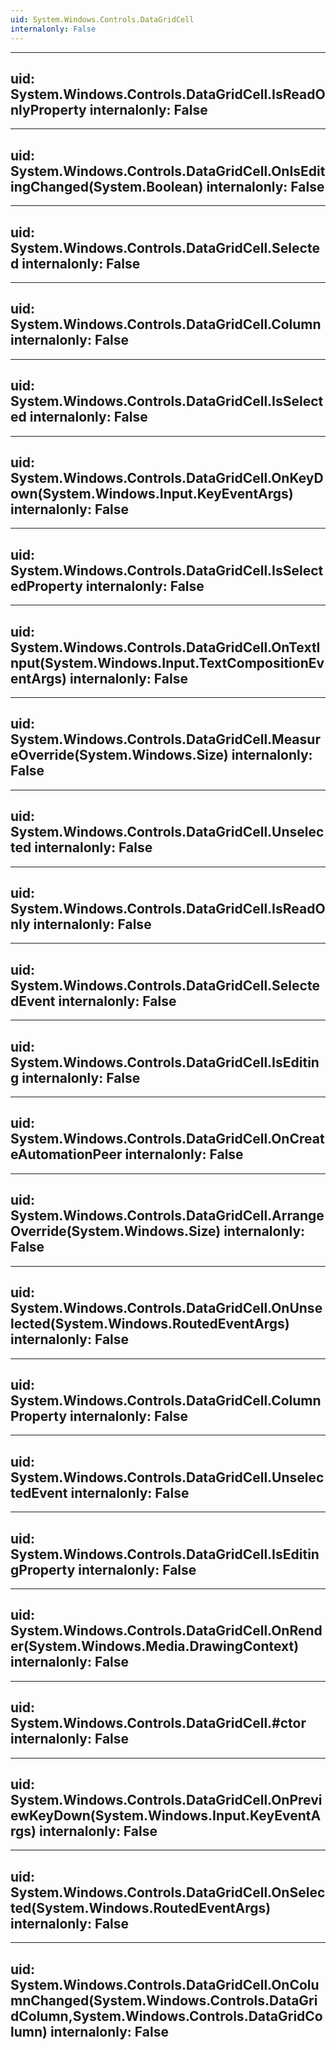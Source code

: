 ```yaml
---
uid: System.Windows.Controls.DataGridCell
internalonly: False
---
```


---
uid: System.Windows.Controls.DataGridCell.IsReadOnlyProperty
internalonly: False
---

---
uid: System.Windows.Controls.DataGridCell.OnIsEditingChanged(System.Boolean)
internalonly: False
---

---
uid: System.Windows.Controls.DataGridCell.Selected
internalonly: False
---

---
uid: System.Windows.Controls.DataGridCell.Column
internalonly: False
---

---
uid: System.Windows.Controls.DataGridCell.IsSelected
internalonly: False
---

---
uid: System.Windows.Controls.DataGridCell.OnKeyDown(System.Windows.Input.KeyEventArgs)
internalonly: False
---

---
uid: System.Windows.Controls.DataGridCell.IsSelectedProperty
internalonly: False
---

---
uid: System.Windows.Controls.DataGridCell.OnTextInput(System.Windows.Input.TextCompositionEventArgs)
internalonly: False
---

---
uid: System.Windows.Controls.DataGridCell.MeasureOverride(System.Windows.Size)
internalonly: False
---

---
uid: System.Windows.Controls.DataGridCell.Unselected
internalonly: False
---

---
uid: System.Windows.Controls.DataGridCell.IsReadOnly
internalonly: False
---

---
uid: System.Windows.Controls.DataGridCell.SelectedEvent
internalonly: False
---

---
uid: System.Windows.Controls.DataGridCell.IsEditing
internalonly: False
---

---
uid: System.Windows.Controls.DataGridCell.OnCreateAutomationPeer
internalonly: False
---

---
uid: System.Windows.Controls.DataGridCell.ArrangeOverride(System.Windows.Size)
internalonly: False
---

---
uid: System.Windows.Controls.DataGridCell.OnUnselected(System.Windows.RoutedEventArgs)
internalonly: False
---

---
uid: System.Windows.Controls.DataGridCell.ColumnProperty
internalonly: False
---

---
uid: System.Windows.Controls.DataGridCell.UnselectedEvent
internalonly: False
---

---
uid: System.Windows.Controls.DataGridCell.IsEditingProperty
internalonly: False
---

---
uid: System.Windows.Controls.DataGridCell.OnRender(System.Windows.Media.DrawingContext)
internalonly: False
---

---
uid: System.Windows.Controls.DataGridCell.#ctor
internalonly: False
---

---
uid: System.Windows.Controls.DataGridCell.OnPreviewKeyDown(System.Windows.Input.KeyEventArgs)
internalonly: False
---

---
uid: System.Windows.Controls.DataGridCell.OnSelected(System.Windows.RoutedEventArgs)
internalonly: False
---

---
uid: System.Windows.Controls.DataGridCell.OnColumnChanged(System.Windows.Controls.DataGridColumn,System.Windows.Controls.DataGridColumn)
internalonly: False
---
